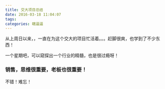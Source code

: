 ```yaml
---
title: 交大项目总结
date: 2016-03-18 11:04:07
tags:
categories: 瞎逼逼
---
```


从上周日以来，，一直在为这个交大的项目忙活着。。。赶脚很爽，也学到了不少东西！

一个星期吧，可以窥探出一个行业的精髓，也是很过瘾呀！

### 销售，思维很重要，老板也很重要！

不错！难忘！


